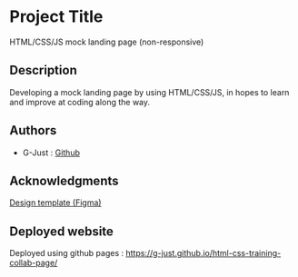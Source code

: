 # Project Title

HTML/CSS/JS mock landing page (non-responsive)

## Description

Developing a mock landing page by using HTML/CSS/JS, in hopes to learn and improve at coding along the way.

## Authors

- G-Just : [Github](https://github.com/G-Just)

## Acknowledgments

[Design template (Figma)](<https://www.figma.com/file/9mV6rCFOEd1ptuZ4JBovVS/Collab-landing-page-design-(Community)?type=design&node-id=1-271&mode=design&t=DU7jFoAY8m66scQO-0>)

## Deployed website

Deployed using github pages :
https://g-just.github.io/html-css-training-collab-page/
